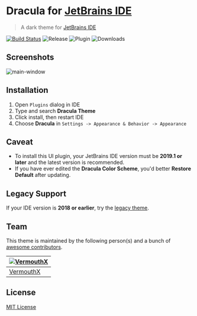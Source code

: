 # Dracula for [JetBrains IDE](https://www.jetbrains.com/)
> A dark theme for [JetBrains IDE](https://www.jetbrains.com/)

[![Build Status](https://dev.azure.com/vermouth7devil/dracula-theme/_apis/build/status/dracula.jetbrains?branchName=master)](https://dev.azure.com/vermouth7devil/dracula-theme/_build/latest?definitionId=2&branchName=master)
![Release](https://img.shields.io/github/release/WhiteVermouth/jetbrains-dracula.svg)
![Plugin](https://img.shields.io/jetbrains/plugin/v/com.vermouthx.idea.svg)
![Downloads](https://img.shields.io/jetbrains/plugin/d/com.vermouthx.idea.svg)

## Screenshots

![main-window](https://raw.githubusercontent.com/WhiteVermouth/jetbrains-dracula/master/docs/screenshots/dracula-main-window.png)

## Installation

1. Open `Plugins` dialog in IDE
2. Type and search **Dracula Theme**
3. Click install, then restart IDE
4. Choose **Dracula** in `Settings -> Appearance & Behavior -> Appearance` 

## Caveat

- To install this UI plugin, your JetBrains IDE version must be **2019.1 or later** and the latest version is recommended.
- If you have ever edited the **Dracula Color Scheme**, you'd better **Restore Default** after updating.

## Legacy Support

If your IDE version is **2018 or earlier**, try the [legacy theme](https://github.com/dracula/jetbrains-legacy).

## Team

This theme is maintained by the following person(s) and a bunch of [awesome contributors](https://github.com/dracula/jetbrains/graphs/contributors).

|[![VermouthX](https://avatars.githubusercontent.com/u/13076049?v=3&s=70)](https://github.com/WhiteVermouth)
|---
|[VermouthX](https://github.com/WhiteVermouth)

## License

[MIT License](./LICENSE)